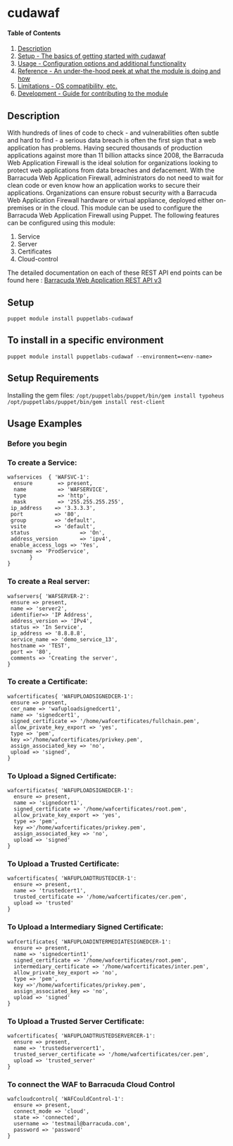 # cudawaf

#### Table of Contents

1. [Description](#description)
2. [Setup - The basics of getting started with cudawaf](#setup)
3. [Usage - Configuration options and additional functionality](#usage-examples)
4. [Reference - An under-the-hood peek at what the module is doing and how](#reference)
5. [Limitations - OS compatibility, etc.](#limitations)
6. [Development - Guide for contributing to the module](#development)

## Description

With hundreds of lines of code to check - and vulnerabilities often subtle and hard to find - a serious data breach is often the first sign that a web application has problems. Having secured thousands of production applications against more than 11 billion attacks since 2008, the Barracuda Web Application Firewall is the ideal solution for organizations looking to protect web applications from data breaches and defacement. With the Barracuda Web Application Firewall, administrators do not need to wait for clean code or even know how an application works to secure their applications. Organizations can ensure robust security with a Barracuda Web Application Firewall hardware or virtual appliance, deployed either on-premises or in the cloud.
This module can be used to configure the Barracuda Web Application Firewall using Puppet. The following features can be configured using this module:

1. Service
2. Server
3. Certificates
4. Cloud-control

The detailed documentation on each of these REST API end points can be found here : [Barracuda Web Application REST API v3](https://campus.barracuda.com/product/webapplicationfirewall/api)

## Setup
`puppet module install puppetlabs-cudawaf`

## To install in a specific environment
`puppet module install puppetlabs-cudawaf --environment=<env-name>`

## Setup Requirements

Installing the gem files:
`/opt/puppetlabs/puppet/bin/gem install typoheus`
`/opt/puppetlabs/puppet/bin/gem install rest-client`

## Usage Examples

### Before you begin
### To create a Service:
```
wafservices  { 'WAFSVC-1':
  ensure        => present,
  name          => 'WAFSERVICE',
  type          => 'http',
  mask          => '255.255.255.255',
 ip_address    => '3.3.3.3',
 port          => '80',
 group         => 'default',
 vsite         => 'default',
 status                => 'On',
 address_version       => 'ipv4',
 enable_access_logs => 'Yes',
 svcname => 'ProdService',
       }
}
```
### To create a Real server:
```
wafservers{ 'WAFSERVER-2':
 ensure => present,
 name => 'server2',
 identifier=> 'IP Address',
 address_version => 'IPv4',
 status => 'In Service',
 ip_address => '8.8.8.8',
 service_name => 'demo_service_13',
 hostname => 'TEST',
 port => '80',
 comments => 'Creating the server',
}
```
### To create a Certificate:
```
wafcertificates{ 'WAFUPLOADSIGNEDCER-1':
 ensure => present,
 cer_name => 'wafuploadsignedcert1',
 name => 'signedcert1',
 signed_certificate => '/home/wafcertificates/fullchain.pem',
 allow_private_key_export => 'yes',
 type => 'pem',
 key =>'/home/wafcertificates/privkey.pem',
 assign_associated_key => 'no',
 upload => 'signed',
}
```
### To Upload a Signed Certificate:
```
wafcertificates{ 'WAFUPLOADSIGNEDCER-1':
  ensure => present,
  name => 'signedcert1',
  signed_certificate => '/home/wafcertificates/root.pem',
  allow_private_key_export => 'yes',
  type => 'pem',
  key =>'/home/wafcertificates/privkey.pem',
  assign_associated_key => 'no',
  upload => 'signed'
}

```
### To Upload a Trusted Certificate:
```
wafcertificates{ 'WAFUPLOADTRUSTEDCER-1':
  ensure => present,
  name => 'trustedcert1',
  trusted_certificate => '/home/wafcertificates/cer.pem',
  upload => 'trusted'
}

```
### To Upload a Intermediary Signed Certificate:
```
wafcertificates{ 'WAFUPLOADINTERMEDIATESIGNEDCER-1':
  ensure => present,
  name => 'signedcertint1',
  signed_certificate => '/home/wafcertificates/root.pem',
  intermediary_certificate => '/home/wafcertificates/inter.pem',
  allow_private_key_export => 'no',
  type => 'pem',
  key =>'/home/wafcertificates/privkey.pem',
  assign_associated_key => 'no',
  upload => 'signed'
}

```
### To Upload a Trusted Server Certificate:
```
wafcertificates{ 'WAFUPLOADTRUSTEDSERVERCER-1':
  ensure => present,
  name => 'trustedservercert1',
  trusted_server_certificate => '/home/wafcertificates/cer.pem',
  upload => 'trusted_server'
}
```
### To connect the WAF to Barracuda Cloud Control
```
wafcloudcontrol{ 'WAFCouldControl-1':
  ensure => present,
  connect_mode => 'cloud',
  state => 'connected',
  username => 'testmail@barracuda.com',
  password => 'password'
}
```
